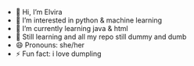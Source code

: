 - 👋 Hi, I’m Elvira
- 👀 I’m interested in python & machine learning
- 🌱 I’m currently learning java & html
- 💞️ Still learning and all my repo still dummy and dumb
- 😄 Pronouns: she/her
- ⚡ Fun fact: i love dumpling

<!---
prideandjuice/prideandjuice is a ✨ special ✨ repository because its `README.md` (this file) appears on your GitHub profile.
You can click the Preview link to take a look at your changes.
--->
